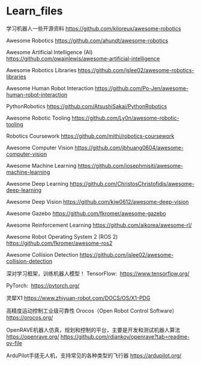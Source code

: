 # Learn_files

学习机器人一些开源资料
https://github.com/kiloreux/awesome-robotics

Awesome Robotics
https://github.com/ahundt/awesome-robotics

Awesome Artificial Intelligence (AI)
https://github.com/owainlewis/awesome-artificial-intelligence

Awesome Robotics Libraries
https://github.com/jslee02/awesome-robotics-libraries

Awesome Human Robot Interaction
https://github.com/Po-Jen/awesome-human-robot-interaction

PythonRobotics
https://github.com/AtsushiSakai/PythonRobotics

Awesome Robotic Tooling
https://github.com/Ly0n/awesome-robotic-tooling

Robotics Coursework
https://github.com/mithi/robotics-coursework

Awesome Computer Vision 
https://github.com/jbhuang0604/awesome-computer-vision

Awesome Machine Learning
https://github.com/josephmisiti/awesome-machine-learning

Awesome Deep Learning
https://github.com/ChristosChristofidis/awesome-deep-learning

Awesome Deep Vision
https://github.com/kjw0612/awesome-deep-vision

Awesome Gazebo
https://github.com/fkromer/awesome-gazebo

Awesome Reinforcement Learning
https://github.com/aikorea/awesome-rl/

Awesome Robot Operating System 2 (ROS 2)
https://github.com/fkromer/awesome-ros2

Awesome Collision Detection
https://github.com/jslee02/awesome-collision-detection

深对学习框架，训练机器人模型！
TensorFlow: 
https://www.tensorflow.org/

PyTorch: 
https://pytorch.org/

灵犀X1
https://www.zhiyuan-robot.com/DOCS/OS/X1-PDG

高精度运动控制工业级可靠性
Orocos（Open Robot Control Software）
https://orocos.org/

OpenRAVE机器人仿真，规划和控制的平台，主要是开发和测试机器人算法
https://openrave.org/
https://github.com/rdiankov/openrave?tab=readme-ov-file

ArduPilot手搓无人机，支持常见的各种类型的飞行器
https://ardupilot.org/



